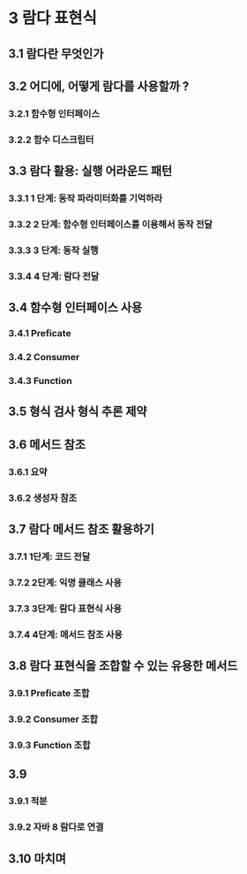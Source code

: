 # 3 람다 표현식

## 3.1 람다란 무엇인가

## 3.2 어디에, 어떻게 람다를 사용할까 ?

### 3.2.1 함수형 인터페이스

### 3.2.2 함수 디스크립터

## 3.3 람다 활용: 실행 어라운드 패턴

### 3.3.1 1 단계: 동작 파라미터화를 기억하라

### 3.3.2 2 단계: 함수형 인터페이스를 이용해서 동작 전달

### 3.3.3 3 단계: 동작 실행

### 3.3.4 4 단계: 람다 전달

## 3.4 함수형 인터페이스 사용

### 3.4.1 Preficate

### 3.4.2 Consumer

### 3.4.3 Function

## 3.5 형식 검사 형식 추론 제약

## 3.6 메서드 참조

### 3.6.1 요약

### 3.6.2 생성자 참조

## 3.7 람다 메서드 참조 활용하기

### 3.7.1 1단계: 코드 전달

### 3.7.2 2단계: 익명 클래스 사용

### 3.7.3 3단계: 람다 표현식 사용

### 3.7.4 4단계: 메서드 참조 사용

## 3.8 람다 표현식을 조합할 수 있는 유용한 메서드

### 3.9.1 Preficate 조합

### 3.9.2 Consumer 조합

### 3.9.3 Function 조합

## 3.9

### 3.9.1 적분

### 3.9.2 자바 8 람다로 연결

## 3.10 마치며
